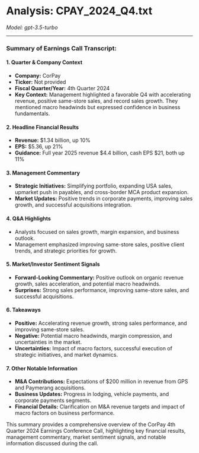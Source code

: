 # Analysis: CPAY_2024_Q4.txt

*Model: gpt-3.5-turbo*

---

### Summary of Earnings Call Transcript:

#### 1. Quarter & Company Context
- **Company:** CorPay
- **Ticker:** Not provided
- **Fiscal Quarter/Year:** 4th Quarter 2024
- **Key Context:** Management highlighted a favorable Q4 with accelerating revenue, positive same-store sales, and record sales growth. They mentioned macro headwinds but expressed confidence in business fundamentals.

#### 2. Headline Financial Results
- **Revenue:** $1.34 billion, up 10%
- **EPS:** $5.36, up 21%
- **Guidance:** Full year 2025 revenue $4.4 billion, cash EPS $21, both up 11%

#### 3. Management Commentary
- **Strategic Initiatives:** Simplifying portfolio, expanding USA sales, upmarket push in payables, and cross-border MCA product expansion.
- **Market Updates:** Positive trends in corporate payments, improving sales growth, and successful acquisitions integration.

#### 4. Q&A Highlights
- Analysts focused on sales growth, margin expansion, and business outlook.
- Management emphasized improving same-store sales, positive client trends, and strategic priorities for growth.

#### 5. Market/Investor Sentiment Signals
- **Forward-Looking Commentary:** Positive outlook on organic revenue growth, sales acceleration, and potential macro headwinds.
- **Surprises:** Strong sales performance, improving same-store sales, and successful acquisitions.

#### 6. Takeaways
- **Positive:** Accelerating revenue growth, strong sales performance, and improving same-store sales.
- **Negative:** Potential macro headwinds, margin compression, and uncertainties in the market.
- **Uncertainties:** Impact of macro factors, successful execution of strategic initiatives, and market dynamics.

#### 7. Other Notable Information
- **M&A Contributions:** Expectations of $200 million in revenue from GPS and Paymerang acquisitions.
- **Business Updates:** Progress in lodging, vehicle payments, and corporate payments segments.
- **Financial Details:** Clarification on M&A revenue targets and impact of macro factors on business performance.

This summary provides a comprehensive overview of the CorPay 4th Quarter 2024 Earnings Conference Call, highlighting key financial results, management commentary, market sentiment signals, and notable information discussed during the call.